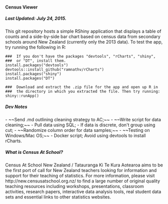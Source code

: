 <h4> Census Viewer </h4>
<h5> Last Updated: July 24, 2015. </h5>

This git repository hosts a simple RShiny application that displays a table of counts and a side-by-side bar chart based on census data from secondary schools around New Zealand (currently only the 2013 data). To test the app, try running the following in R:

```{r}
###  If you don't have the packages "devtools", "rCharts", "shiny",
###  or "DT", install them.
install.packages("devtools")
devtools::install_github("ramnathv/rCharts")
install.packages("shiny")
install.packages("DT")

###  Download and extract the .zip file for the app and open up R in
###  the directory in which you extracted the file. Then try running:
shiny::runApp()
```

<h5> Dev Notes </h5>
- ~~Send .md outlining cleaning strategy to AC;~~
- ~~Write script for data cleaning;~~
- Pull data using SQL;
- If data is discrete, don't group using cut;
- ~~Randomize column order for data samples;~~
- ~~Testing on Windows/Mac OS;~~
- Docker script; Avoid using devtools to install rCharts.

<h5> What is Census At School? </h5>
Census At School New Zealand / Tatauranga Ki Te Kura Aotearoa aims to be the first port of call for New Zealand teachers looking for information and support for their teaching of statistics. For more information, please visit  http://new.censusatschool.org.nz/ to find a large number of original quality teaching resources including workshops, presentations, classroom activities, research papers, interactive data analysis tools, real student data sets and essential links to other statistics websites. 
